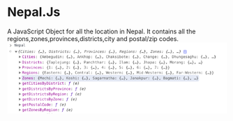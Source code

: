 # Nepal.Js
A JavaScript Object for all the location in Nepal. It contains all the regions,zones,provinces,districts,city and postal/zip codes.
![Nepal.js](/Screenshots/nepal.png?raw=true "Nepal.js")
